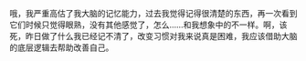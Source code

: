 哦，我严重高估了我大脑的记忆能力，过去我觉得记得很清楚的东西，再一次看到它们时候只觉得眼熟，没有其他感觉了，怎么……和我想象中的不一样。啊，该死，昨日做了什么我已经记不清了，改变习惯对我来说真是困难，我应该借助大脑的底层逻辑去帮助改善自己。